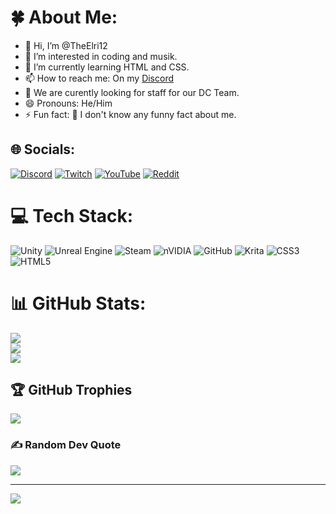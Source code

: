 # 🍀 About Me:
- 👋 Hi, I’m @TheElri12
- 👀 I’m interested in coding and musik.
- 🌱 I’m currently learning HTML and CSS.
- 📫 How to reach me: On my [Discord](https://tinyurl.com/ACMGDC)
- 💞️ We are curently looking for staff for our DC Team.
- 😄 Pronouns: He/Him
- ⚡ Fun fact: 🤔 I don't know any funny fact about me.<br>


## 🌐 Socials:
[![Discord](https://img.shields.io/badge/Discord-%237289DA.svg?logo=discord&logoColor=white)](https://discord.gg/Yx3wHcayED) [![Twitch](https://img.shields.io/badge/Twitch-%239146FF.svg?logo=Twitch&logoColor=white)](https://twitch.tv/theelri12) [![YouTube](https://img.shields.io/badge/YouTube-%23FF0000.svg?logo=YouTube&logoColor=white)](https://youtube.com/@theelri12) [![Reddit](https://img.shields.io/badge/Reddit-%23FF4500.svg?logo=Reddit&logoColor=white)](https://reddit.com/user/TheElri12)

# 💻 Tech Stack:
![Unity](https://img.shields.io/badge/unity-%23000000.svg?style=for-the-badge&logo=unity&logoColor=white) ![Unreal Engine](https://img.shields.io/badge/unrealengine-%23313131.svg?style=for-the-badge&logo=unrealengine&logoColor=white) ![Steam](https://img.shields.io/badge/steam-%23000000.svg?style=for-the-badge&logo=steam&logoColor=white) ![nVIDIA](https://img.shields.io/badge/nVIDIA-%2376B900.svg?style=for-the-badge&logo=nVIDIA&logoColor=white) ![GitHub](https://img.shields.io/badge/github-%23121011.svg?style=for-the-badge&logo=github&logoColor=white) ![Krita](https://img.shields.io/badge/Krita-203759?style=for-the-badge&logo=krita&logoColor=EEF37B) ![CSS3](https://img.shields.io/badge/css3-%231572B6.svg?style=for-the-badge&logo=css3&logoColor=white) ![HTML5](https://img.shields.io/badge/html5-%23E34F26.svg?style=for-the-badge&logo=html5&logoColor=white)
# 📊 GitHub Stats:
![](https://github-readme-stats.vercel.app/api?username=TheElri12&theme=dark&hide_border=true&include_all_commits=true&count_private=true)<br/>
![](https://github-readme-streak-stats.herokuapp.com/?user=TheElri12&theme=dark&hide_border=true)<br/>
![](https://github-readme-stats.vercel.app/api/top-langs/?username=TheElri12&theme=dark&hide_border=true&include_all_commits=true&count_private=true&layout=compact)

## 🏆 GitHub Trophies
![](https://github-profile-trophy.vercel.app/?username=TheElri12&theme=radical&no-frame=true&no-bg=true&margin-w=4)

### ✍️ Random Dev Quote
![](https://quotes-github-readme.vercel.app/api?type=vetical&theme=gruvbox)

---
[![](https://visitcount.itsvg.in/api?id=TheElri12&icon=5&color=8)](https://visitcount.itsvg.in)

<!-- Proudly created with GPRM ( https://gprm.itsvg.in ) -->

<!---
TheElri12/TheElri12 is a ✨ special ✨ repository because its `README.md` (this file) appears on your GitHub profile.
You can click the Preview link to take a look at your changes.
--->
